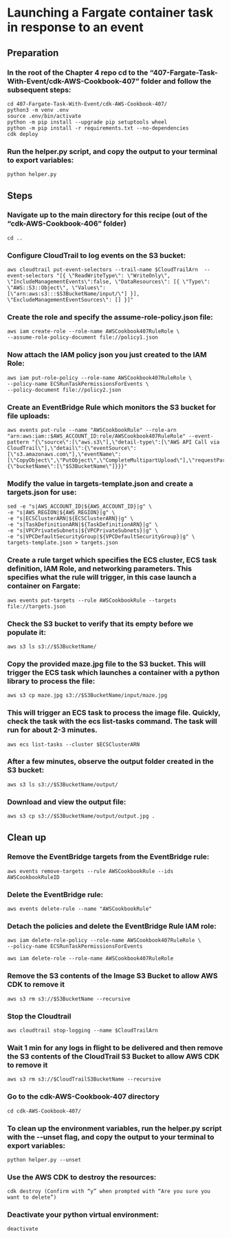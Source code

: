# Launching a Fargate container task in response to an event
## Preparation
### In the root of the Chapter 4 repo cd to the “407-Fargate-Task-With-Event/cdk-AWS-Cookbook-407” folder and follow the subsequent steps: 
    cd 407-Fargate-Task-With-Event/cdk-AWS-Cookbook-407/
    python3 -m venv .env
    source .env/bin/activate
    python -m pip install --upgrade pip setuptools wheel
    python -m pip install -r requirements.txt --no-dependencies
    cdk deploy
### Run the helper.py script, and copy the output to your terminal to export variables:
    python helper.py

    
## Steps
### Navigate up to the main directory for this recipe (out of the “cdk-AWS-Cookbook-406” folder)
    cd ..

### Configure CloudTrail to log events on the S3 bucket:
    aws cloudtrail put-event-selectors --trail-name $CloudTrailArn  --event-selectors "[{ \"ReadWriteType\": \"WriteOnly\", \"IncludeManagementEvents\":false, \"DataResources\": [{ \"Type\":  \"AWS::S3::Object\", \"Values\": [\"arn:aws:s3:::$S3BucketName/input/\"] }], \"ExcludeManagementEventSources\": [] }]"

### Create the role and specify the assume-role-policy.json file:
    aws iam create-role --role-name AWSCookbook407RuleRole \
    --assume-role-policy-document file://policy1.json

### Now attach the IAM policy json you just created to the IAM Role:
    aws iam put-role-policy --role-name AWSCookbook407RuleRole \
    --policy-name ECSRunTaskPermissionsForEvents \
    --policy-document file://policy2.json

### Create an EventBridge Rule which monitors the S3 bucket for file uploads:
    aws events put-rule --name "AWSCookbookRule" --role-arn "arn:aws:iam::$AWS_ACCOUNT_ID:role/AWSCookbook407RuleRole" --event-pattern "{\"source\":[\"aws.s3\"],\"detail-type\":[\"AWS API Call via CloudTrail\"],\"detail\":{\"eventSource\":[\"s3.amazonaws.com\"],\"eventName\":[\"CopyObject\",\"PutObject\",\"CompleteMultipartUpload\"],\"requestParameters\":{\"bucketName\":[\"$S3BucketName\"]}}}"

### Modify the value in targets-template.json and create a targets.json for use:

    sed -e "s|AWS_ACCOUNT_ID|${AWS_ACCOUNT_ID}|g" \
    -e "s|AWS_REGION|${AWS_REGION}|g" \
    -e "s|ECSClusterARN|${ECSClusterARN}|g" \
    -e "s|TaskDefinitionARN|${TaskDefinitionARN}|g" \
    -e "s|VPCPrivateSubnets|${VPCPrivateSubnets}|g" \
    -e "s|VPCDefaultSecurityGroup|${VPCDefaultSecurityGroup}|g" \
    targets-template.json > targets.json

### Create a rule target which specifies the ECS cluster, ECS task definition, IAM Role, and networking parameters. This specifies what the rule will trigger, in this case launch a container on Fargate:
    aws events put-targets --rule AWSCookbookRule --targets file://targets.json

### Check the S3 bucket to verify that its empty before we populate it:
    aws s3 ls s3://$S3BucketName/

### Copy the provided maze.jpg file to the S3 bucket. This will trigger the ECS task which launches a container with a python library to process the file:
    aws s3 cp maze.jpg s3://$S3BucketName/input/maze.jpg

### This will trigger an ECS task to process the image file. Quickly, check the task with the ecs list-tasks command. The task will run for about 2-3 minutes.
    aws ecs list-tasks --cluster $ECSClusterARN

### After a few minutes, observe the output folder created in the S3 bucket:
    aws s3 ls s3://$S3BucketName/output/

### Download and view the output file:
    aws s3 cp s3://$S3BucketName/output/output.jpg .

## Clean up 
### Remove the EventBridge targets from the EventBridge rule:
    aws events remove-targets --rule AWSCookbookRule --ids AWSCookbookRuleID

### Delete the EventBridge rule:
    aws events delete-rule --name "AWSCookbookRule"

### Detach the policies and delete the EventBridge Rule IAM role:
    aws iam delete-role-policy --role-name AWSCookbook407RuleRole \
    --policy-name ECSRunTaskPermissionsForEvents

    aws iam delete-role --role-name AWSCookbook407RuleRole

### Remove the S3 contents of the Image S3 Bucket to allow AWS CDK to remove it
    aws s3 rm s3://$S3BucketName --recursive

### Stop the Cloudtrail
    aws cloudtrail stop-logging --name $CloudTrailArn

### Wait 1 min for any logs in flight to be delivered and then remove the S3 contents of the CloudTrail S3 Bucket to allow AWS CDK to remove it
    aws s3 rm s3://$CloudTrailS3BucketName --recursive

### Go to the cdk-AWS-Cookbook-407 directory
    cd cdk-AWS-Cookbook-407/

### To clean up the environment variables, run the helper.py script with the --unset flag, and copy the output to your terminal to export variables:
    python helper.py --unset

### Use the AWS CDK to destroy the resources:
    cdk destroy (Confirm with “y” when prompted with “Are you sure you want to delete”)

### Deactivate your python virtual environment:
    deactivate

